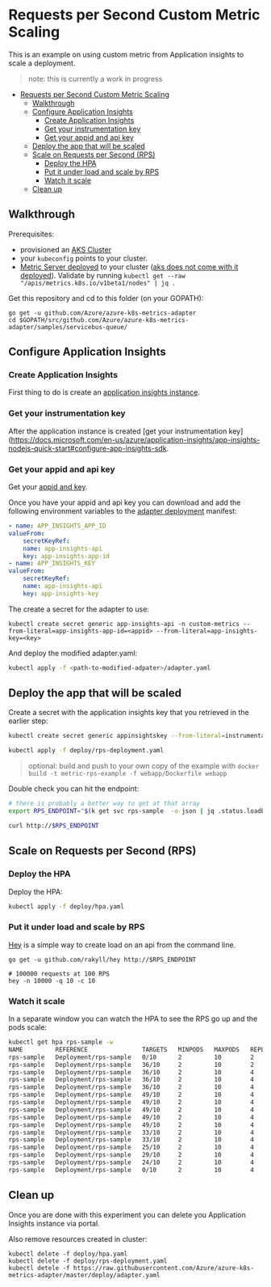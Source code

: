 # Requests per Second Custom Metric Scaling
This is an example on using custom metric from Application insights to scale a deployment.

> note: this is currently a work in progress

- [Requests per Second Custom Metric Scaling](#requests-per-second-custom-metric-scaling)
    - [Walkthrough](#walkthrough)
    - [Configure Application Insights](#configure-application-insights)
        - [Create Application Insights](#create-application-insights)
        - [Get your instrumentation key](#get-your-instrumentation-key)
        - [Get your appid and api key](#get-your-appid-and-api-key)
    - [Deploy the app that will be scaled](#deploy-the-app-that-will-be-scaled)
    - [Scale on Requests per Second (RPS)](#scale-on-requests-per-second-rps)
        - [Deploy the HPA](#deploy-the-hpa)
        - [Put it under load and scale by RPS](#put-it-under-load-and-scale-by-rps)
        - [Watch it scale](#watch-it-scale)
    - [Clean up](#clean-up)

## Walkthrough

Prerequisites:

- provisioned an [AKS Cluster](https://docs.microsoft.com/en-us/azure/aks/kubernetes-walkthrough)
- your `kubeconfig` points to your cluster.  
- [Metric Server deployed](https://github.com/kubernetes-incubator/metrics-server#deployment) to your cluster ([aks does not come with it deployed](https://github.com/Azure/AKS/issues/318)). Validate by running `kubectl get --raw "/apis/metrics.k8s.io/v1beta1/nodes" | jq .`

Get this repository and cd to this folder (on your GOPATH):

```
go get -u github.com/Azure/azure-k8s-metrics-adapter
cd $GOPATH/src/github.com/Azure/azure-k8s-metrics-adapter/samples/servicebus-queue/
```

## Configure Application Insights

### Create  Application Insights 

First thing to do is create an [application insights instance](https://docs.microsoft.com/en-us/azure/application-insights/app-insights-nodejs-quick-start#enable-application-insights).

### Get your instrumentation key

After the application instance is created [get your instrumentation key](https://docs.microsoft.com/en-us/azure/application-insights/app-insights-nodejs-quick-start#configure-app-insights-sdk.

### Get your appid and api key
Get your [appid and key](https://dev.applicationinsights.io/documentation/Authorization/API-key-and-App-ID).

Once you have your appid and api key you can download and add the following environment variables to the [adapter deployment](~/deploy/adapter.yaml) manifest:

```yaml
- name: APP_INSIGHTS_APP_ID
valueFrom:
    secretKeyRef:
    name: app-insights-api
    key: app-insights-app-id
- name: APP_INSIGHTS_KEY
valueFrom:
    secretKeyRef:
    name: app-insights-api
    key: app-insights-key
```

The create a secret for the adapter to use:

```
kubectl create secret generic app-insights-api -n custom-metrics --from-literal=app-insights-app-id=<appid> --from-literal=app-insights-key=<key> 
```

And deploy the modified adapter.yaml:

```bash
kubectl apply -f <path-to-modified-adpater>/adapter.yaml
```

## Deploy the app that will be scaled

Create a secret with the application insights key that you retrieved in the earlier step:

```bash
kubectl create secret generic appinsightskey --from-literal=instrumentation-key=<your-key-here>

kubectl apply -f deploy/rps-deployment.yaml
```

> optional: build and push to your own copy of the example with `docker build -t metric-rps-example -f webapp/Dockerfile webapp`

Double check you can hit the endpoint:

```bash
# there is probably a better way to get at that array
export RPS_ENDPOINT="$(k get svc rps-sample  -o json | jq .status.loadBalancer.ingress | jq -r '.[0]'.ip)"

curl http://$RPS_ENDPOINT
```

## Scale on Requests per Second (RPS)

### Deploy the HPA

Deploy the HPA:

```bash
kubectl apply -f deploy/hpa.yaml
```

### Put it under load and scale by RPS

[Hey](https://github.com/rakyll/hey) is a simple way to create load on an api from  the command line.

```
go get -u github.com/rakyll/hey http://$RPS_ENDPOINT

# 100000 requests at 100 RPS
hey -n 10000 -q 10 -c 10
```

### Watch it scale

In a separate window you can watch the HPA to see the RPS go up and the pods scale:

```bash
kubectl get hpa rps-sample -w
NAME         REFERENCE               TARGETS   MINPODS   MAXPODS   REPLICAS   AGE
rps-sample   Deployment/rps-sample   0/10      2         10        2          4d                                                            
rps-sample   Deployment/rps-sample   36/10     2         10        2         4d                                            
rps-sample   Deployment/rps-sample   36/10     2         10        4         4d                                                             rps-sample   Deployment/rps-sample   36/10     2         10        4         4d                
rps-sample   Deployment/rps-sample   36/10     2         10        4         4d                                                          
rps-sample   Deployment/rps-sample   36/10     2         10        4         4d                                                             
rps-sample   Deployment/rps-sample   49/10     2         10        4         4d                                                      
rps-sample   Deployment/rps-sample   49/10     2         10        4         4d                                                             
rps-sample   Deployment/rps-sample   49/10     2         10        4         4d                                                     
rps-sample   Deployment/rps-sample   49/10     2         10        4         4d                                                             
rps-sample   Deployment/rps-sample   49/10     2         10        4         4d                                                     
rps-sample   Deployment/rps-sample   33/10     2         10        4         4d                                                             
rps-sample   Deployment/rps-sample   33/10     2         10        4         4d                                                          
rps-sample   Deployment/rps-sample   25/10     2         10        4         4d                                                             
rps-sample   Deployment/rps-sample   29/10     2         10        4         4d                                                          
rps-sample   Deployment/rps-sample   24/10     2         10        4         4d                                                             
rps-sample   Deployment/rps-sample   0/10      2         10        4         4d                                        
```

## Clean up
Once you are done with this experiment you can delete you Application Insights instance via portal.

Also remove resources created in cluster: 

```
kubectl delete -f deploy/hpa.yaml
kubectl delete -f deploy/rps-deployment.yaml
kubectl detele -f https://raw.githubusercontent.com/Azure/azure-k8s-metrics-adapter/master/deploy/adapter.yaml
```